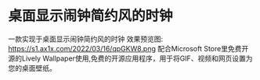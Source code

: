 # 桌面显示闹钟简约风的时钟
一款实现于桌面显示闹钟简约风的时钟
效果预览图:
https://s1.ax1x.com/2022/03/16/qpGKW8.png
配合Microsoft Store里免费开源的Lively Wallpaper使用,免费的开源应用程序，用于将GIF、视频和网页设置为您的桌面壁纸。
